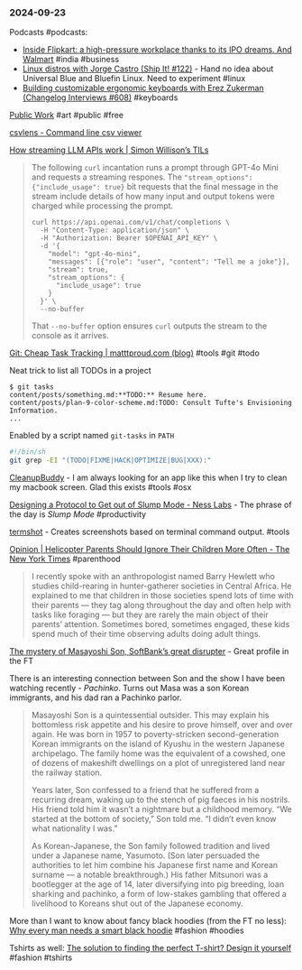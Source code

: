 ### 2024-09-23
Podcasts #podcasts:
- [Inside Flipkart: a high-pressure workplace thanks to its IPO dreams. And Walmart](https://lnns.co/5vm6Nk3uH7Y) #india #business 
- [Linux distros with Jorge Castro (Ship It! #122)](https://changelog.com/shipit/122) - Hand no idea about Universal Blue and Bluefin Linux. Need to experiment #linux 
- [Building customizable ergonomic keyboards with Erez Zukerman (Changelog Interviews #608)](https://changelog.com/podcast/608) #keyboards 

[Public Work](https://public.work/) #art #public #free 

[csvlens - Command line csv viewer](https://github.com/YS-L/csvlens)

[How streaming LLM APIs work | Simon Willison’s TILs](https://til.simonwillison.net/llms/streaming-llm-apis)

> The following `curl` incantation runs a prompt through GPT-4o Mini and requests a streaming respones. The `"stream_options": {"include_usage": true}` bit requests that the final message in the stream include details of how many input and output tokens were charged while processing the prompt.
> 
> ```shell
> curl https://api.openai.com/v1/chat/completions \
>   -H "Content-Type: application/json" \
>   -H "Authorization: Bearer $OPENAI_API_KEY" \
>   -d '{
>     "model": "gpt-4o-mini",
>     "messages": [{"role": "user", "content": "Tell me a joke"}],
>     "stream": true,
>     "stream_options": {
>       "include_usage": true
>     }
>   }' \
>   --no-buffer
> ```
> 
> That `--no-buffer` option ensures `curl` outputs the stream to the console as it arrives.

[Git: Cheap Task Tracking | matttproud.com (blog)](https://matttproud.com/blog/posts/git-tasks.html) #tools #git #todo 

Neat trick to list all TODOs in a project 

```
$ git tasks
content/posts/something.md:**TODO:** Resume here.
content/posts/plan-9-color-scheme.md:TODO: Consult Tufte's Envisioning Information.
...
```

Enabled by a script named `git-tasks` in `PATH`

```sh
#!/bin/sh
git grep -EI "(TODO|FIXME|HACK|OPTIMIZE|BUG|XXX):"
```

[CleanupBuddy](https://insidegui.gumroad.com/l/cleanupbuddy?ref=labnotes.org) - I am always looking for an app like this when I try to clean my macbook screen. Glad this exists #tools #osx 

[Designing a Protocol to Get out of Slump Mode - Ness Labs](https://nesslabs.com/slump-mode) - The phrase of the day is _Slump Mode_ #productivity 

[termshot](https://github.com/homeport/termshot?tab=readme-ov-file) - Creates screenshots based on terminal command output. #tools

[Opinion | Helicopter Parents Should Ignore Their Children More Often - The New York Times](https://www.nytimes.com/2024/09/15/opinion/parenting-helicopter-ignoring.html/) #parenthood 

> I recently spoke with an anthropologist named Barry Hewlett who studies child-rearing in hunter-gatherer societies in Central Africa. He explained to me that children in those societies spend lots of time with their parents — they tag along throughout the day and often help with tasks like foraging — but they are rarely the main object of their parents’ attention. Sometimes bored, sometimes engaged, these kids spend much of their time observing adults doing adult things.

[The mystery of Masayoshi Son, SoftBank’s great disrupter](https://on.ft.com/4dgHxYJ) - Great profile in the FT

There is an interesting connection between Son and the show I have been watching recently - _Pachinko_. Turns out Masa was a son Korean immigrants, and his dad ran a Pachinko parlor.

> Masayoshi Son is a quintessential outsider. This may explain his bottomless risk appetite and his desire to prove himself, over and over again. He was born in 1957 to poverty-stricken second-generation Korean immigrants on the island of Kyushu in the western Japanese archipelago. The family home was the equivalent of a cowshed, one of dozens of makeshift dwellings on a plot of unregistered land near the railway station. 
> 
> Years later, Son confessed to a friend that he suffered from a recurring dream, waking up to the stench of pig faeces in his nostrils. His friend told him it wasn’t a nightmare but a childhood memory. “We started at the bottom of society,” Son told me. “I didn’t even know what nationality I was.” 
> 
> As Korean-Japanese, the Son family followed tradition and lived under a Japanese name, Yasumoto. (Son later persuaded the authorities to let him combine his Japanese first name and Korean surname — a notable breakthrough.) His father Mitsunori was a bootlegger at the age of 14, later diversifying into pig breeding, loan sharking and pachinko, a form of low-stakes gambling that offered a livelihood to Koreans shut out of the Japanese economy.


More than I want to know about fancy black hoodies (from the FT no less): [Why every man needs a smart black hoodie](https://on.ft.com/4errjwC) #fashion #hoodies

Tshirts as well: [The solution to finding the perfect T-shirt? Design it yourself](https://on.ft.com/4gtPYme) #fashion #tshirts 